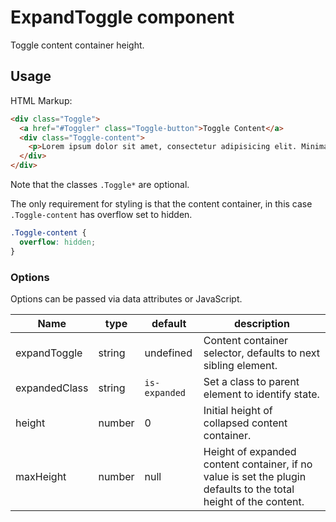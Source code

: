 # ExpandToggle component

Toggle content container height.

## Usage

HTML Markup:

```html
<div class="Toggle">
  <a href="#Toggler" class="Toggle-button">Toggle Content</a>
  <div class="Toggle-content">
    <p>Lorem ipsum dolor sit amet, consectetur adipisicing elit. Minima quam officiis dicta totam assumenda facere debitis delectus ea consequuntur blanditiis. Aliquam ducimus delectus aliquid a accusantium soluta, temporibus, sit dolor.</p>
  </div>
</div>
```

Note that the classes `.Toggle*` are optional.

The only requirement for styling is that the content container, in this case `.Toggle-content` has overflow set to hidden.

```css
.Toggle-content {
  overflow: hidden;
}
```


### Options
Options can be passed via data attributes or JavaScript.

| Name | type | default | description |
| ------ | ------- | ----- | ------ |
| expandToggle | string | undefined | Content container selector, defaults to next sibling element. |
| expandedClass | string | `is-expanded` | Set a class to parent element to identify state. |
| height | number | 0 | Initial height of collapsed content container. |
| maxHeight | number | null | Height of expanded content container, if no value is set the plugin defaults to the total height of the content. |
